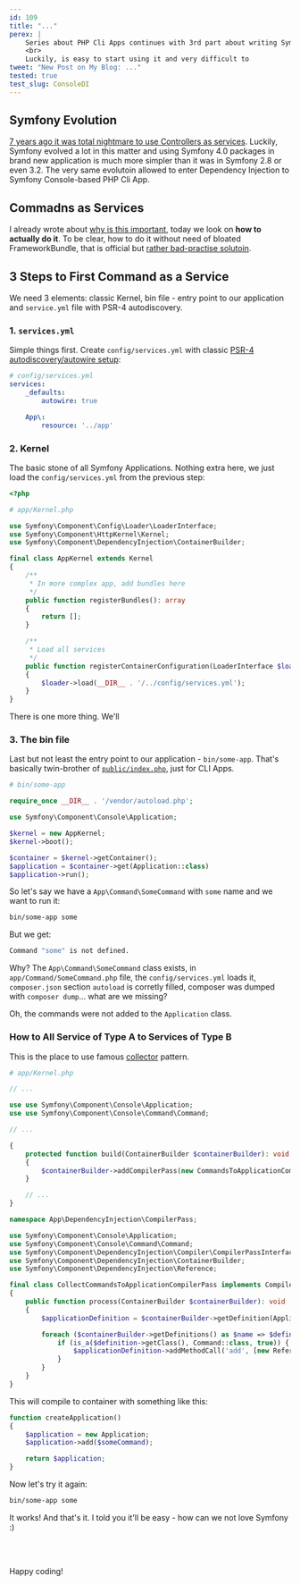 ```yaml
---
id: 109
title: "..."
perex: |
    Series about PHP Cli Apps continues with 3rd part about writing Symfony Console Application with Depenendency Injection in the first place. Not last, not second, **but the first**.
    <br>
    Luckily, is easy to start using it and very difficult to
tweet: "New Post on My Blog: ..."
tested: true
test_slug: ConsoleDI
---
```


## Symfony Evolution

[7 years ago it was total nightmare to use Controllers as services](http://richardmiller.co.uk/2011/04/15/symfony2-controller-as-service/). Luckily, Symfony evolved a lot in this matter and using Symfony 4.0 packages in brand new application is much more simpler than it was in Symfony 2.8 or even 3.2. The very same evolutoin allowed to enter Dependency Injection to Symfony Console-based PHP Cli App.

## Commadns as Services

I already wrote about [why is this important](/blog/2018/05/07/why-you-should-combine-symfony-console-and-dependency-injection/#3-symfony-console-meets-symfony-dependencyinjection), today we look on **how to actually do it**. To be clear, how to do it without need of bloated FrameworkBundle, that is official but [rather bad-practise solutoin](https://matthiasnoback.nl/2013/10/symfony2-console-commands-as-services-why/).

## 3 Steps to First Command as a Service

We need 3 elements: classic Kernel, bin file - entry point to our application and `service.yml` file with PSR-4 autodiscovery.

### 1. `services.yml`

Simple things first. Create `config/services.yml` with classic [PSR-4 autodiscovery/autowire setup](https://github.com/symfony/symfony/pull/21289#issue-101559374):

```yml
# config/services.yml
services:
    _defaults:
        autowire: true

    App\:
        resource: '../app'
```

### 2. Kernel

The basic stone of all Symfony Applications. Nothing extra here, we just load the `config/services.yml` from the previous step:

```php
<?php

# app/Kernel.php

use Symfony\Component\Config\Loader\LoaderInterface;
use Symfony\Component\HttpKernel\Kernel;
use Symfony\Component\DependencyInjection\ContainerBuilder;

final class AppKernel extends Kernel
{
    /**
     * In more complex app, add bundles here
     */
    public function registerBundles(): array
    {
        return [];
    }

    /**
     * Load all services
     */
    public function registerContainerConfiguration(LoaderInterface $loader): void
    {
        $loader->load(__DIR__ . '/../config/services.yml');
    }
}
```

There is one more thing. We'll

### 3. The bin file

Last but not least the entry point to our application - `bin/some-app`. That's basically twin-brother of [`public/index.php`](https://github.com/symfony/demo/blob/beb3aa8e988527f16ac50f792eede240fafbfdfc/public/index.php#L35-L39), just for CLI Apps.

```php
# bin/some-app

require_once __DIR__ . '/vendor/autoload.php';

use Symfony\Component\Console\Application;

$kernel = new AppKernel;
$kernel->boot();

$container = $kernel->getContainer();
$application = $container->get(Application::class)
$application->run();
```

So let's say we have a `App\Command\SomeCommand` with `some` name and we want to run it:

```bash
bin/some-app some
```

But we get:

```bash
Command "some" is not defined.
```

Why? The `App\Command\SomeCommand` class exists, in `app/Command/SomeCommand.php` file, the `config/services.yml` loads it, `composer.json` section `autoload` is corretly filled, composer was dumped with `composer dump`... what are we missing?

Oh, the commands were not added to the `Application` class.

### How to All Service of Type A to Services of Type B

This is the place to use famous [collector](/blog/2018/03/08/why-is-collector-pattern-so-awesome/#drop-that-expression-language-magic) pattern.

```php
# app/Kernel.php

// ...

use use Symfony\Component\Console\Application;
use use Symfony\Component\Console\Command\Command;

// ...

{
    protected function build(ContainerBuilder $containerBuilder): void
    {
        $containerBuilder->addCompilerPass(new CommandsToApplicationCompilerPass);
    }

    // ...
}
```


```php
namespace App\DependencyInjection\CompilerPass;

use Symfony\Component\Console\Application;
use Symfony\Component\Console\Command\Command;
use Symfony\Component\DependencyInjection\Compiler\CompilerPassInterface;
use Symfony\Component\DependencyInjection\ContainerBuilder;
use Symfony\Component\DependencyInjection\Reference;

final class CollectCommandsToApplicationCompilerPass implements CompilerPassInterface
{
    public function process(ContainerBuilder $containerBuilder): void
    {
        $applicationDefinition = $containerBuilder->getDefinition(Application::class);

        foreach ($containerBuilder->getDefinitions() as $name => $definition) {
            if (is_a($definition->getClass(), Command::class, true)) {
                $applicationDefinition->addMethodCall('add', [new Reference($name)]);
            }
        }
    }
}
```

This will compile to container with something like this:

```php
function createApplication()
{
    $application = new Application;
    $application->add($someCommand);

    return $application;
}
```

Now let's try it again:

```bash
bin/some-app some
```

It works! And that's it. I told you it'll be easy - how can we not love Symfony :)

<br><br>

Happy coding!
